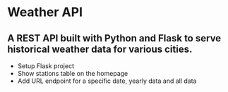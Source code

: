 # Weather API

## A REST API built with Python and Flask to serve historical weather data for various cities.

* Setup Flask project
* Show stations table on the homepage
* Add URL endpoint for a specific date, yearly data and all data

